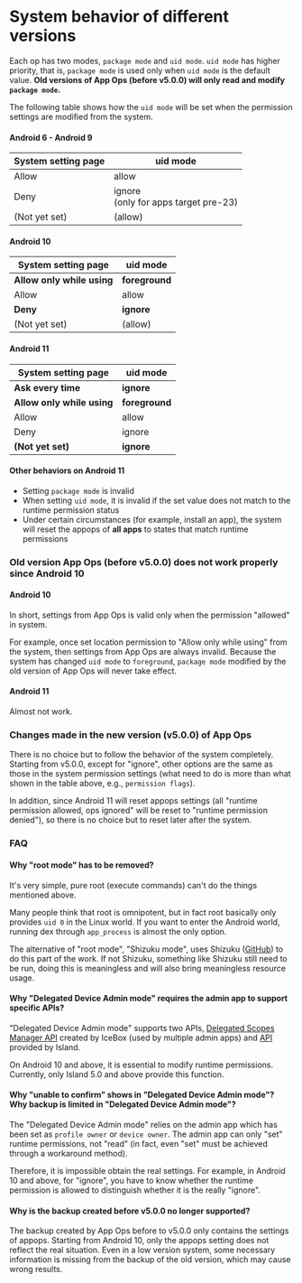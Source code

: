 # System behavior of different versions

Each op has two modes, `package mode` and `uid mode`. `uid mode` has higher priority, that is, `package mode` is used only when `uid mode` is the default value. **Old versions of App Ops (before v5.0.0) will only read and modify `package mode`.**

The following table shows how the `uid mode` will be set when the permission settings are modified from the system.

#### Android 6 - Android 9
| System setting page | uid mode                                |
|---------------------|-----------------------------------------|
| Allow               | allow                                   |
| Deny                | ignore<br>(only for apps target pre-23) |
| (Not yet set)       | (allow)                                 |

#### Android 10

| System setting page        | uid mode       |
|----------------------------|----------------|
| **Allow only while using** | **foreground** |
| Allow                      | allow          |
| **Deny**                   | **ignore**     |
| (Not yet set)              | (allow)        |

#### Android 11

| System setting page        | uid mode       |
|----------------------------|----------------|
| **Ask every time**         | **ignore**     |
| **Allow only while using** | **foreground** |
| Allow                      | allow          |
| Deny                       | ignore         |
| **(Not yet set)**          | **ignore**     |

#### Other behaviors on Android 11

* Setting `package mode` is invalid
* When setting `uid mode`, it is invalid if the set value does not match to the runtime permission status
* Under certain circumstances (for example, install an app), the system will reset the appops of **all apps** to states that match runtime permissions

### Old version App Ops (before v5.0.0) does not work properly since Android 10

#### Android 10

In short, settings from App Ops is valid only when the permission "allowed" in system.

For example, once set location permission to "Allow only while using" from the system, then settings from App Ops are always invalid. Because the system has changed `uid mode` to `foreground`, `package mode` modified by the old version of App Ops will never take effect.

#### Android 11

Almost not work.

### Changes made in the new version (v5.0.0) of App Ops

There is no choice but to follow the behavior of the system completely. Starting from v5.0.0, except for "ignore", other options are the same as those in the system permission settings (what need to do is more than what shown in the table above, e.g., `permission flags`).

In addition, since Android 11 will reset appops settings (all "runtime permission allowed, ops ignored" will be reset to "runtime permission denied"), so there is no choice but to reset later after the system.

### FAQ

#### Why "root mode" has to be removed?

It's very simple, pure root (execute commands) can't do the things mentioned above.

Many people think that root is omnipotent, but in fact root basically only provides `uid 0` in the Linux world. If you want to enter the Android world, running dex through `app_process` is almost the only option.

The alternative of "root mode", "Shizuku mode", uses Shizuku ([GitHub](https://github.com/RikkaApps/Shizuku)) to do this part of the work. If not Shizuku, something like Shizuku still need to be run, doing this is meaningless and will also bring meaningless resource usage.

#### Why "Delegated Device Admin mode" requires the admin app to support specific APIs?

"Delegated Device Admin mode" supports two APIs, [Delegated Scopes Manager API](https://github.com/heruoxin/Delegated-Scopes-Manager) created by IceBox (used by multiple admin apps) and [API](https://island.oasisfeng.com/api) provided by Island.

On Android 10 and above, it is essential to modify runtime permissions. Currently, only Island 5.0 and above provide this function.

#### Why "unable to confirm" shows in "Delegated Device Admin mode"?<br>Why backup is limited in "Delegated Device Admin mode"?

The "Delegated Device Admin mode" relies on the admin app which has been set as `profile owner` or `device owner`. The admin app can only "set" runtime permissions, not "read" (in fact, even "set" must be achieved through a workaround method).

Therefore, it is impossible obtain the real settings. For example, in Android 10 and above, for "ignore", you have to know whether the runtime permission is allowed to distinguish whether it is the really "ignore".

#### Why is the backup created before v5.0.0 no longer supported?

The backup created by App Ops before to v5.0.0 only contains the settings of appops. Starting from Android 10, only the appops setting does not reflect the real situation. Even in a low version system, some necessary information is missing from the backup of the old version, which may cause wrong results.